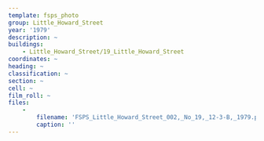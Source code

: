 ```yaml
---
template: fsps_photo
group: Little_Howard_Street
year: '1979'
description: ~
buildings:
    - Little_Howard_Street/19_Little_Howard_Street
coordinates: ~
heading: ~
classification: ~
section: ~
cell: ~
film_roll: ~
files:
    -
        filename: 'FSPS_Little_Howard_Street_002,_No_19,_12-3-B,_1979.png'
        caption: ''
---
```

